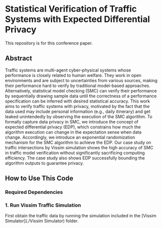 # Statistical Verification of Traffic Systems with Expected Differential Privacy
This repository is for this conference paper.

## Abstract
Traffic systems are multi-agent cyber-physical systems whose performance is closely related to human welfare. They work in open environments and are subject to uncertainties from various sources, making their performance hard to verify by traditional model-based approaches. Alternatively, statistical model checking (SMC) can verify their performance by sequentially drawing sample data until the correctness of a performance specification can be inferred with desired statistical accuracy. This work aims to verify traffic systems with privacy, motivated by the fact that the data used may include personal information (e.g., daily itinerary) and get leaked unintendedly by observing the execution of the SMC algorithm. To formally capture data privacy in SMC, we introduce the concept of expected differential privacy (EDP), which constrains how much the algorithm execution can change in the expectation sense when data change. Accordingly, we introduce an exponential randomization mechanism for the SMC algorithm to achieve the EDP. Our case study on traffic intersections by Vissim simulation shows the high accuracy of SMC in traffic model verification without significantly sacrificing computing efficiency. The case study also shows EDP successfully bounding the algorithm outputs to guarantee privacy.

## How to Use This Code

### Required Dependencies

### 1. Run Vissim Traffic Simulation
First obtain the traffic data by running the simulation included in the [Vissim Simulator](./Vissim Simulator) folder.
